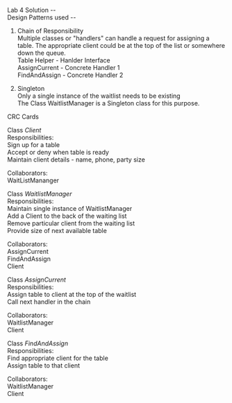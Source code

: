 Lab 4 Solution --  
Design Patterns used --  
1. Chain of Responsibility   
Multiple classes or "handlers" can handle a request for assigning a table. 
The appropriate client could be at the top of the list or somewhere down the queue.   
Table Helper - Hanlder Interface  
AssignCurrent - Concrete Handler 1  
FindAndAssign - Concrete Handler 2  

2. Singleton  
Only a single instance of the waitlist needs to be existing  
The Class WaitlistManager is a Singleton class for this purpose.  


CRC Cards  

Class <i>Client</i>  
Responsibilities:   
	Sign up for a table   
	Accept or deny when table is ready  
	Maintain client details - name, phone, party size  

Collaborators:   
	WaitListMananger 

Class <i>WaitlistManager</i>  
Responsibilities:   
	Maintain single instance of WaitlistManager  
	Add a Client to the back of the waiting list  
	Remove particular client from the waiting list  
	Provide size of next available table  

Collaborators:   
	AssignCurrent  
	FindAndAssign  
	Client  


Class <i>AssignCurrent</i>  
Responsibilities:  
	Assign table to client at the top of the waitlist  
	Call next handler in the chain  

Collaborators:     
	WaitlistManager  
	Client  



Class <i>FindAndAssign</i>  
Responsibilities:  
	Find appropriate client for the table  
	Assign table to that client    

Collaborators:       
	WaitlistManager    
	Client    









